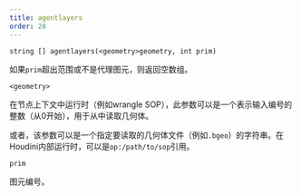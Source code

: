 ```yaml
---
title: agentlayers
order: 28
---
```

`string [] agentlayers(<geometry>geometry, int prim)`

如果`prim`超出范围或不是代理图元，则返回空数组。

`<geometry>`

在节点上下文中运行时（例如wrangle SOP），此参数可以是一个表示输入编号的整数（从0开始），用于从中读取几何体。

或者，该参数可以是一个指定要读取的几何体文件（例如`.bgeo`）的字符串。在Houdini内部运行时，可以是`op:/path/to/sop`引用。

`prim`

图元编号。